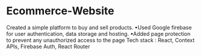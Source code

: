 # Ecommerce-Website

Created a simple platform to buy and sell products.
•Used Google firebase for user authentication, data
storage and hosting.
•Added page protection to prevent any unauthorized
access to the page
Tech stack : React, Context APIs, Firebase Auth, React
Router
